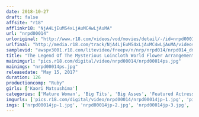 ```yaml
---
date: 2018-10-27
draft: false
affsite: "r18"
afflinkr18: "NjA4LjEuMS4xLjAuMC4wLjAuMA"
url: "nrpd00014"
urloriginal: "http://www.r18.com/videos/vod/movies/detail/-/id=nrpd00014"
urlfinal: "http://media.r18.com/track/NjA4LjEuMS4xLjAuMC4wLjAuMA/videos/vod/movies/detail/-/id=nrpd00014"
samplevid: "awspv3001.r18.com/litevideo/freepv/n/nrp/nrpd014/nrpd014_dmb_w.mp4"
title: "The Legend Of The Mysterious Loincloth World Flower Arrangement Hell Kaori Matsushima"
mainimgurl: "pics.r18.com/digital/video/nrpd00014/nrpd00014ps.jpg"
mainimgs: "nrpd00014ps.jpg"
releasedate: "May 15, 2017"
duration: 126
productioncomp: "Ruby"
girls: ['Kaori Matsushima']
categories: ['Mature Woman', 'Big Tits', 'Big Asses', 'Featured Actress', 'Drama', 'Hi-Def']
imgurls: ['pics.r18.com/digital/video/nrpd00014/nrpd00014jp-1.jpg', 'pics.r18.com/digital/video/nrpd00014/nrpd00014jp-2.jpg', 'pics.r18.com/digital/video/nrpd00014/nrpd00014jp-3.jpg', 'pics.r18.com/digital/video/nrpd00014/nrpd00014jp-4.jpg', 'pics.r18.com/digital/video/nrpd00014/nrpd00014jp-5.jpg', 'pics.r18.com/digital/video/nrpd00014/nrpd00014jp-6.jpg', 'pics.r18.com/digital/video/nrpd00014/nrpd00014jp-7.jpg', 'pics.r18.com/digital/video/nrpd00014/nrpd00014jp-8.jpg', 'pics.r18.com/digital/video/nrpd00014/nrpd00014jp-9.jpg', 'pics.r18.com/digital/video/nrpd00014/nrpd00014jp-10.jpg', 'pics.r18.com/digital/video/nrpd00014/nrpd00014jp-11.jpg', 'pics.r18.com/digital/video/nrpd00014/nrpd00014jp-12.jpg', 'pics.r18.com/digital/video/nrpd00014/nrpd00014jp-13.jpg', 'pics.r18.com/digital/video/nrpd00014/nrpd00014jp-14.jpg', 'pics.r18.com/digital/video/nrpd00014/nrpd00014jp-15.jpg', 'pics.r18.com/digital/video/nrpd00014/nrpd00014jp-16.jpg', 'pics.r18.com/digital/video/nrpd00014/nrpd00014jp-17.jpg', 'pics.r18.com/digital/video/nrpd00014/nrpd00014jp-18.jpg', 'pics.r18.com/digital/video/nrpd00014/nrpd00014jp-19.jpg', 'pics.r18.com/digital/video/nrpd00014/nrpd00014jp-20.jpg']
imgs: ['nrpd00014jp-1.jpg', 'nrpd00014jp-2.jpg', 'nrpd00014jp-3.jpg', 'nrpd00014jp-4.jpg', 'nrpd00014jp-5.jpg', 'nrpd00014jp-6.jpg', 'nrpd00014jp-7.jpg', 'nrpd00014jp-8.jpg', 'nrpd00014jp-9.jpg', 'nrpd00014jp-10.jpg', 'nrpd00014jp-11.jpg', 'nrpd00014jp-12.jpg', 'nrpd00014jp-13.jpg', 'nrpd00014jp-14.jpg', 'nrpd00014jp-15.jpg', 'nrpd00014jp-16.jpg', 'nrpd00014jp-17.jpg', 'nrpd00014jp-18.jpg', 'nrpd00014jp-19.jpg', 'nrpd00014jp-20.jpg']
---
```

